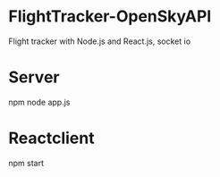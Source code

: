 # FlightTracker-OpenSkyAPI
Flight tracker with Node.js and React.js, socket io

# Server
npm node app.js

# Reactclient
npm start
